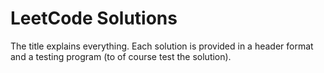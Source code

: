 # LeetCode Solutions
The title explains everything. Each solution is provided in a header format and a testing program (to of course test the solution).
